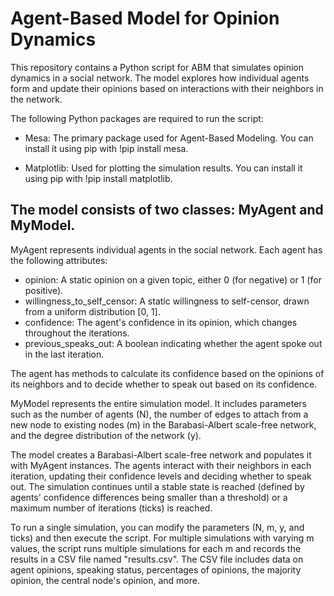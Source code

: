 
# Agent-Based Model for Opinion Dynamics

This repository contains a Python script for ABM that simulates opinion dynamics in a social network. The model explores how individual agents form and update their opinions based on interactions with their neighbors in the network.


The following Python packages are required to run the script:
* Mesa: The primary package used for Agent-Based Modeling. You can install it using pip with !pip install mesa.

* Matplotlib: Used for plotting the simulation results. You can install it using pip with !pip install matplotlib.


## The model consists of two classes: MyAgent and MyModel.

MyAgent represents individual agents in the social network. Each agent has the following attributes:
* opinion: A static opinion on a given topic, either 0 (for negative) or 1 (for positive).
* willingness_to_self_censor: A static willingness to self-censor, drawn from a uniform distribution [0, 1].
* confidence: The agent's confidence in its opinion, which changes throughout the iterations.
* previous_speaks_out: A boolean indicating whether the agent spoke out in the last iteration.

The agent has methods to calculate its confidence based on the opinions of its neighbors and to decide whether to speak out based on its confidence.

MyModel represents the entire simulation model. It includes parameters such as the number of agents (N), the number of edges to attach from a new node to existing nodes (m) in the Barabasi-Albert scale-free network, and the degree distribution of the network (y).

The model creates a Barabasi-Albert scale-free network and populates it with MyAgent instances. The agents interact with their neighbors in each iteration, updating their confidence levels and deciding whether to speak out. The simulation continues until a stable state is reached (defined by agents' confidence differences being smaller than a threshold) or a maximum number of iterations (ticks) is reached.

To run a single simulation, you can modify the parameters (N, m, y, and ticks) and then execute the script.
For multiple simulations with varying m values, the script runs multiple simulations for each m and records the results in a CSV file named "results.csv". The CSV file includes data on agent opinions, speaking status, percentages of opinions, the majority opinion, the central node's opinion, and more.

